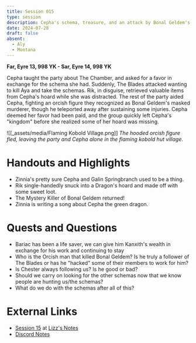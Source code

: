 ```yaml
---
title: Session 015
type: session
description: Cepha's schema, treasure, and an attack by Bonal Geldem's killer.
date: 2024-07-28
draft: false
absent:
  - Aly
  - Montana
---
```

**Far, Eyre 13, 998 YK - Sar, Eyre 14, 998 YK**

Cepha taught the party about The Chamber, and asked for a favor in exchange for the schema she had. Suddenly, The Blades attacked wanting to kill Aya and take the schemas. Rik, in disguise, retrieved valuable items from Cepha's hoard while she was distracted. The rest of the party aided Cepha, fighting an orcish figure they recognized as Bonal Geldem's masked murderer, though he teleported away after sustaining some injuries. Cepha deemed her favor had been paid, and the group quickly left Cepha's "kingdom" before she realized some of her hoard was missing.

![[_assets/media/Flaming Kobold Village.png]]
*The hooded orcish figure fled, leaving the party and Cepha alone in the flaming kobold hut village.*
# Handouts and Highlights
- Zinnia's pretty sure Cepha and Galin Springbranch used to be a thing.  
- Rik single-handedly snuck into a Dragon's hoard and made off with some sweet loot.  
- The Mystery Killer of Bonal Geldem returned!  
- Zinnia is writing a song about Cepha the green dragon.
# Quests and Questions
- Bariac has been a life saver, we can give him Kanxith's wealth in exchange for his work and continuing to stay
- Who is the Orcish man that killed Bonal Geldem? Is he truly a follower of The Blades or has he "hacked" some of their members to work for him?  
- Is Chester always following us? Is he good or bad?  
- Should we carry on looking for the other schemas now that we know people are hunting us/the schemas?  
- What do we do with the schemas after all of this?

# External Links
- [Session 15](https://docs.google.com/document/d/1J33aBWlHE9Q3B2MMNnUZiaMUoW-X7qpKUtETTQmvalc/edit#heading=h.ioten3ybpbb1) at [Lizz's Notes](https://docs.google.com/document/d/1J33aBWlHE9Q3B2MMNnUZiaMUoW-X7qpKUtETTQmvalc/edit)
- [Discord Notes](https://discord.com/channels/283480767844057088/1208993465531105380/1267251778370404525)